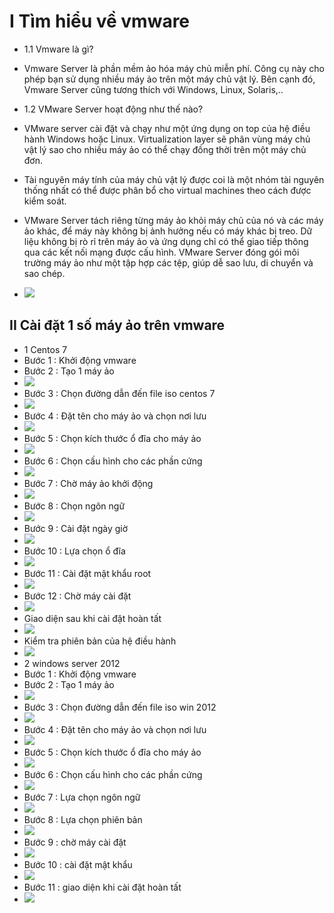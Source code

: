 # I Tìm hiểu về vmware
- 1.1 Vmware là gì?
- Vmware Server là phần mềm ảo hóa máy chủ miễn phí. Công cụ này cho phép bạn sử dụng nhiều máy ảo trên một máy chủ vật lý. Bên cạnh đó, Vmware Server cũng tương thích với Windows, Linux, Solaris,..
- 1.2 VMware Server hoạt động như thế nào?
- VMware server cài đặt và chạy như một ứng dụng on top của hệ điều hành Windows hoặc Linux. Virtualization layer sẽ phân vùng máy chủ vật lý sao cho nhiều máy ảo có thể chạy đồng thời trên một máy chủ đơn.
- Tài nguyên máy tính của máy chủ vật lý được coi là một nhóm tài nguyên thống nhất có thể được phân bổ cho virtual machines theo cách được kiểm soát.
- VMware Server tách riêng từng máy ảo khỏi máy chủ của nó và các máy ảo khác, để máy này không bị ảnh hưởng nếu có máy khác bị treo. Dữ liệu không bị rò rỉ trên máy ảo và ứng dụng chỉ có thể giao tiếp thông qua các kết nối mạng được cấu hình. VMware Server đóng gói môi trường máy ảo như một tập hợp các tệp, giúp dễ sao lưu, di chuyển và sao chép.

- <img src="img/2.PNG">
## II Cài đặt 1 số máy ảo trên vmware
- 1 Centos 7
- Bước 1 : Khởi động vmware
- Bước 2 : Tạo 1 máy ảo 
- <img src="img/3.PNG">
- Bước 3 : Chọn đường dẫn đến file iso centos 7
- <img src="img/4.PNG">
- Bước 4 : Đặt tên cho máy ảo và chọn nơi lưu
- <img src="img/5.PNG">
- Bước 5 : Chọn kích thước ổ đĩa cho máy ảo
- <img src="img/6.PNG">
- Bước 6 : Chọn cấu hình cho các phần cứng
- <img src="img/7.PNG">
- Bước 7 : Chờ máy ảo khởi động
- <img src="img/8.PNG">
- Bước 8 : Chọn ngôn ngữ
- <img src="img/9.PNG">
- Bước 9 : Cài đặt ngày giờ
- <img src="img/10.PNG">
- Bước 10 : Lựa chọn ổ đĩa
- <img src="img/11.PNG">
- Bước 11 : Cài đặt mật khẩu root
- <img src="img/12.PNG">
- Bước 12 : Chờ máy cài đặt
- <img src="img/14.PNG">
- Giao diện sau khi cài đặt hoàn tất
- <img src="img/15.PNG">
- Kiểm tra phiên bản của hệ điều hành 
- <img src="img/16.PNG">
- 2 windows server 2012
- Bước 1 : Khởi động vmware
- Bước 2 : Tạo 1 máy ảo 
- <img src="img/3.PNG">
- Bước 3 : Chọn đường dẫn đến file iso win 2012
- <img src="img/17.PNG">
- Bước 4 : Đặt tên cho máy ảo và chọn nơi lưu
- <img src="img/18.PNG">
- Bước 5 : Chọn kích thước ổ đĩa cho máy ảo
- <img src="img/19.PNG">
- Bước 6 : Chọn cấu hình cho các phần cứng
- <img src="img/20.PNG">
- Bước 7 : Lựa chọn ngôn ngữ
- <img src="img/21.PNG">
- Bước 8 : Lựa chọn phiên bản
- <img src="img/23.PNG">
- Bước 9 : chờ máy cài đặt
- <img src="img/24.PNG">
- Bước 10 : cài đặt mật khẩu
- <img src="img/25.PNG">
- Bước 11 : giao diện khi cài đặt hoàn tất
- <img src="img/26.PNG">



